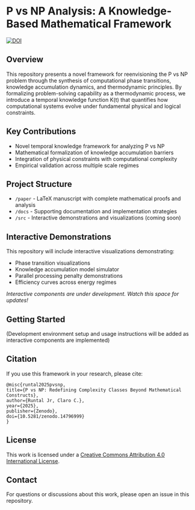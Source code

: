 # P vs NP Analysis: A Knowledge-Based Mathematical Framework

[![DOI](https://zenodo.org/badge/DOI/10.5281/zenodo.14796999.svg)](https://doi.org/10.5281/zenodo.14796999)

## Overview

This repository presents a novel framework for reenvisioning the P vs NP problem through the synthesis of computational phase transitions, knowledge accumulation dynamics, and thermodynamic principles. By formalizing problem-solving capability as a thermodynamic process, we introduce a temporal knowledge function K(t) that quantifies how computational systems evolve under fundamental physical and logical constraints.

## Key Contributions

-   Novel temporal knowledge framework for analyzing P vs NP
-   Mathematical formalization of knowledge accumulation barriers
-   Integration of physical constraints with computational complexity
-   Empirical validation across multiple scale regimes

## Project Structure

-   `/paper` - LaTeX manuscript with complete mathematical proofs and analysis
-   `/docs` - Supporting documentation and implementation strategies
-   `/src` - Interactive demonstrations and visualizations (coming soon)

## Interactive Demonstrations

This repository will include interactive visualizations demonstrating:

-   Phase transition visualizations
-   Knowledge accumulation model simulator
-   Parallel processing penalty demonstrations
-   Efficiency curves across energy regimes

_Interactive components are under development. Watch this space for updates!_

## Getting Started

(Development environment setup and usage instructions will be added as interactive components are implemented)

## Citation

If you use this framework in your research, please cite:

```
@misc{runtal2025pvsnp,
title={P vs NP: Redefining Complexity Classes Beyond Mathematical Constructs},
author={Runtal Jr, Claro C.},
year={2025},
publisher={Zenodo},
doi={10.5281/zenodo.14796999}
}
```

## License

This work is licensed under a [Creative Commons Attribution 4.0 International License](http://creativecommons.org/licenses/by/4.0/).

## Contact

For questions or discussions about this work, please open an issue in this repository.
